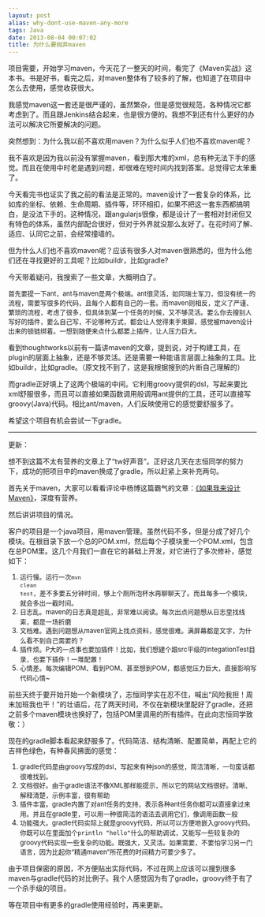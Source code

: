 ```yaml
---
layout: post
alias: why-dont-use-maven-any-more
tags: Java
date: 2013-08-04 00:07:02
title: 为什么要抛弃maven
---
```


项目需要，开始学习maven，今天花了一整天的时间，看完了《Maven实战》这本书。书是好书，看完之后，对maven整体有了较多的了解，也知道了在项目中怎么去使用，感觉收获很大。

我感觉maven这一套还是很严谨的，虽然繁杂，但是感觉很规范，各种情况它都考虑到了。而且跟Jenkins结合起来，也是很方便的。我想不到还有什么更好的办法可以解决它所要解决的问题。

突然想到：为什么我以前不喜欢用maven？为什么似乎人们也不喜欢maven呢？

我不喜欢是因为我以前没有掌握maven，看到那大堆的xml，总有种无法下手的感觉。而且在使用中时老是遇到问题，却很难在短时间内找到答案。总觉得它太笨重了。

今天看完书也证实了我之前的看法是正常的。maven设计了一套复杂的体系，比如库的坐标、依赖、生命周期、插件等，环环相扣，如果不把这一套东西都搞明白，是没法下手的。这种情况，跟angularjs很像，都是设计了一套相对封闭但又有特色的体系，虽然内部配合很好，但对于外界就没那么友好了。在花时间了解、适应、认同它之前，会经常撞墙的。

但为什么人们也不喜欢maven呢？应该有很多人对maven很熟悉的，但为什么他们还在寻找更好的工具呢？比如buildr，比如gradle?

今天带着疑问，我搜索了一些文章，大概明白了。

<span style="font-size: 13px;">首先要提一下ant，ant与maven是两个极端。</span><span style="font-size: 13px;">ant很灵活，如同瑞士军刀，但没有统一的流程，需要写很多的代码，且每个人都有自己的一套。</span><span style="font-size: 13px;">而maven则相反，定义了严谨、繁琐的流程，考虑了很多，但具体到某一个任务的时候，又不够灵活。要么你去搜别人写好的插件，要么自己写，不论哪种方式，都会让人觉得束手束脚，感觉被maven设计出来的锁链绑着。一想到随便来点什么都要上插件，让人压力巨大。</span>

看到thoughtworks以前有一篇讲maven的文章，提到说，对于构建工具，在plugin的层面上抽象，还是不够灵活。还是需要一种能语言层面上抽象的工具。比如buildr，比如gradle。（原文找不到了，这是我根据搜到的片断自己理解的）

而gradle正好填上了这两个极端的中间。它利用groovy提供的dsl，写起来要比xml舒服很多，而且可以直接如果函数调用般调用ant提供的工具，还可以直接写groovy(Java)代码。相比ant/maven，人们反映使用它的感觉要舒服多了。

希望这个项目有机会尝试一下gradle。

* * *

更新：

想不到这篇不太有营养的文章上了“tw好声音”。正好这几天在志恒同学的努力下，成功的把项目中的maven换成了gradle，所以赶紧上来补充两句。

首先关于maven，大家可以看看评论中杨博这篇霸气的文章：[《如果我来设计Maven》](http://www.ac.net.blog.163.com/blog/static/13649056201111793412935/)，深度有营养。

然后讲讲项目的情况。

客户的项目是一个java项目，用maven管理。虽然代码不多，但是分成了好几个模块。在根目录下放一个总的POM.xml，然后每个子模块里一个POM.xml，包含在总POM里。这几个月我们一直在它的甚础上开发，对它进行了多次修补，感觉如下：

1.  <span style="font-size: 13px; line-height: 19px;">运行慢。运行一次<code>mvn clean test</code>，差不多要五分钟时间，够上个厕所泡杯水再聊聊天了。而且每多一个模块，就会多出一截时间。</span>
2.  <span style="font-size: 13px; line-height: 19px;">日志乱。maven的日志真是超乱，非常难以阅读。每次出点问题想从日志里找线索，都是一场折磨</span>
3.  <span style="font-size: 13px; line-height: 19px;">文档难。遇到问题想从maven官网上找点资料，感觉很难。满屏幕都是文字，为什么看不到自己需要的？</span>
4.  <span style="font-size: 13px; line-height: 19px;">插件烦。P大的一点事也要加插件！比如，我们想建个跟src平级的integationTest目录，也要下插件！一堆配置！</span>
5.  <span style="font-size: 13px; line-height: 19px;">心情差。每次编辑POM、看到POM、甚至想到POM，都感觉压力巨大，直接影响写代码心情~</span>

前些天终于要开始开始一个新模块了，志恒同学实在忍不住，喊出“风险我担！周末加班我也干！”的壮语后，花了两天时间，不仅在新模块里配好了gradle，还把之前多个maven模块也换好了，包括POM里调用的所有插件。在此向志恒同学致敬：）

现在的gradle脚本看起来舒服多了。代码简洁、结构清晰、配置简单，再配上它的吉祥色绿色，有种春风拂面的感觉：

1.  <span style="font-size: 13px; line-height: 19px;">gradle代码是由groovy写成的dsl，写起来有种json的感觉，简洁清晰，一句废话都很难找到。</span>
2.  <span style="font-size: 13px; line-height: 19px;">文档很好。由于gradle语法不像XML那样能提示，所以它的网站文档很好。清晰、解释清楚，示例丰富，很有帮助</span>
3.  <span style="font-size: 13px; line-height: 19px;">插件丰富。gradle内置了对ant任务的支持，表示各种ant任务你都可以直接拿过来用。并且在gradle里，可以用一种很简洁的语法去调用它们，像调用函数一般</span>
4.  <span style="font-size: 13px; line-height: 19px;">功能强大。gradle代码实际上就是groovy代码，所以可以方便地嵌入groovy代码。你既可以在里面加个</span>`println "hello"`<span style="font-size: 13px; line-height: 19px;">什么的帮助调试，又能写一些较复杂的groovy代码实现一些复杂的功能。既强大，又灵活。如果需要，不要怕学习另一门语言，因为比起你“精通maven”所花费的时间精力可要少多了。</span>

由于项目保密的原因，不方便贴出实际代码，不过在网上应该可以搜到很多maven与gradle代码的对比例子。我个人感觉因为有了gradle，groovy终于有了一个杀手级的项目。

等在项目中有更多的gradle使用经验时，再来更新。
